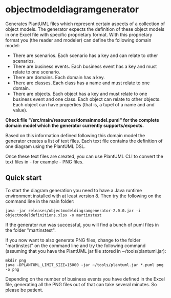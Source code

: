 # objectmodeldiagramgenerator
Generates PlantUML files which represent certain aspects of a collection of object models.
The generator expects the definition of these object models in one Excel file with specific proprietary format.
With this proprietary format you (the reader and modeler) can define the following domain model:
- There are scenarios. Each scenario has a key and can relate to other scenarios.
- There are business events. Each business event has a key and must relate to one scenario.
- There are domains. Each domain has a key.
- There are classes. Each class has a name and must relate to one domain.
- There are objects. Each object has a key and must relate to one business event and one class. Each object can relate to other objects. Each object can have properties (that is, a tupel of a name and and value).

**Check file "/src/main/resources/domainmodel.puml" for the complete domain model which the generator currently supports/expects.**

Based on this information defined following this domain model the generator creates a list of text files.
Each text file contains the definition of one diagram using the PlantUML DSL.

Once these text files are created, you can use PlantUML CLI to convert the text files in - for example - PNG files. 

## Quick start
To start the diagram generation you need to have a Java runtime environment installed with at least version 8.
Then try the following on the command line in the main folder:

```
java -jar releases/objectmodeldiagramgenerator-2.0.0.jar -i objectmodeldefinitions.xlsx -o martinstest
```

If the generator run was successful, you will find a bunch of puml files in the folder "martinstest".

If you now want to also generate PNG files, change to the folder "martinstest" on the command line and try the following command (assuming that you have the PlantUML jar file stored in ~/tools/plantuml.jar):

```
mkdir png
java -DPLANTUML_LIMIT_SIZE=15000 -jar ~/tools/plantuml.jar *.puml png -o png
```

Depending on the number of business events you have defined in the Excel file, generating all the PNG files out of that can take several minutes.
So please be patient.
